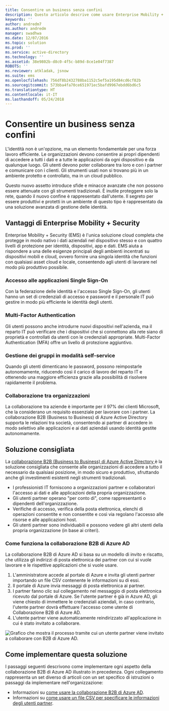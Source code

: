 ```yaml
---
title: Consentire un business senza confini
description: Questo articolo descrive come usare Enterprise Mobility + Security per fornire una singola identità da usare con asset cloud e locali per garantire agli utenti la massima produttività, sfruttando gli strumenti di Azure Active Directory.
keywords: ''
author: andredm7
ms.author: andredm
manager: swadhwa
ms.date: 12/07/2016
ms.topic: solution
ms.prod: ''
ms.service: active-directory
ms.technology: ''
ms.assetid: 38e9802b-d8c0-4f5c-b89d-8ce1e04f7387
ROBOTS: ''
ms.reviewer: atkladak, jsnow
ms.suite: ems
ms.openlocfilehash: 756df8b2432788ba1152c5ef5a195d84cd6cf82b
ms.sourcegitcommit: 573bba4fa70ce651971ec5bafd9967ebdd6bd6c5
ms.translationtype: HT
ms.contentlocale: it-IT
ms.lasthandoff: 05/24/2018
---
```

# <a name="enable-business-without-borders"></a>Consentire un business senza confini
L'identità non è un'opzione, ma un elemento fondamentale per una forza lavoro efficiente. Le organizzazioni devono consentire ai propri dipendenti di accedere a tutti i dati e a tutte le applicazioni da ogni dispositivo e da qualunque luogo. Gli utenti devono poter collaborare tra loro e con i partner e comunicare con i clienti. Gli strumenti usati non si trovano più in un ambiente protetto e controllato, ma in un cloud pubblico.

Questo nuovo assetto introduce sfide e minacce avanzate che non possono essere attenuate con gli strumenti tradizionali. È inutile proteggere solo la rete, quando il nuovo confine è rappresentato dall'utente. Il segreto per essere produttivi e protetti in un ambiente di questo tipo è rappresentato da una soluzione avanzata di gestione delle identità.

## <a name="how-can-enterprise-mobility--security-help-you"></a>Vantaggi di Enterprise Mobility + Security
Enterprise Mobility + Security (EMS) è l'unica soluzione cloud completa che protegge in modo nativo i dati aziendali nel dispositivo stesso e con quattro livelli di protezione per identità, dispositivi, app e dati. EMS aiuta a rispondere a una delle esigenze principali degli ambienti incentrati su dispositivi mobili e cloud, ovvero fornire una singola identità che funzioni con qualsiasi asset cloud e locale, consentendo agli utenti di lavorare nel modo più produttivo possibile.

### <a name="access-to-single-sign-on-applications"></a>Accesso alle applicazioni Single Sign-On
Con la federazione delle identità e l'accesso Single Sign-On, gli utenti hanno un set di credenziali di accesso e password e il personale IT può gestire in modo più efficiente le identità degli utenti.
### <a name="multi-factor-authentication"></a>Multi-Factor Authentication
Gli utenti possono anche introdurre nuovi dispositivi nell'azienda, ma il reparto IT può verificare che i dispositivi che si connettono alla rete siano di proprietà e controllati da utenti con le credenziali appropriate. Multi-Factor Authentication (MFA) offre un livello di protezione aggiuntivo.
### <a name="self-service-group-management"></a>Gestione dei gruppi in modalità self-service
Quando gli utenti dimenticano le password, possono reimpostarle autonomamente, riducendo così il carico di lavoro del reparto IT e ottenendo una maggiore efficienza grazie alla possibilità di risolvere rapidamente il problema.
### <a name="cross-organization-collaboration"></a>Collaborazione tra organizzazioni
La collaborazione tra aziende è importante per il 97% dei clienti Microsoft, che la considerano un requisito essenziale per lavorare con i partner. La collaborazione B2B (Business to Business) di Azure Active Directory supporta le relazioni tra società, consentendo ai partner di accedere in modo selettivo alle applicazioni e ai dati aziendali usando identità gestite autonomamente.

## <a name="recommended-solution"></a>Soluzione consigliata
La [collaborazione B2B (Business to Business) di Azure Active Directory ](https://azure.microsoft.com/documentation/articles/active-directory-b2b-what-is-azure-ad-b2b/) è la soluzione consigliata che consente alle organizzazioni di accedere a tutto il necessario da qualsiasi posizione, in modo sicuro e produttivo, sfruttando anche gli investimenti esistenti negli strumenti tradizionali.
- I professionisti IT forniscono a organizzazioni partner e collaboratori l'accesso ai dati e alle applicazioni della propria organizzazione.
- Gli utenti partner operano "per conto di", come rappresentanti o dipendenti dell'organizzazione.
- Verifiche di accesso, verifica della posta elettronica, elenchi di operazioni consentite e non consentite e così via regolano l'accesso alle risorse e alle applicazioni host.
- Gli utenti partner sono individuabili e possono vedere gli altri utenti della propria organizzazione (in base ai criteri).

### <a name="how-azure-ad-b2b-collaboration-works"></a>Come funziona la collaborazione B2B di Azure AD

La collaborazione B2B di Azure AD si basa su un modello di invito e riscatto, che utilizza gli indirizzi di posta elettronica dei partner con cui si vuole lavorare e le rispettive applicazioni che si vuole usare.

1. L'amministratore accede al portale di Azure e invita gli utenti partner importando un file CSV contenente le informazioni su di essi.
2. Il portale di Azure invia messaggi di posta elettronica ai partner.
3. I partner fanno clic sul collegamento nel messaggio di posta elettronica ricevuto dal portale di Azure. Se l'utente partner è già in Azure AD, gli viene chiesto di immettere le credenziali aziendali, in caso contrario, l'utente partner dovrà effettuare l'accesso come utente di Collaborazione B2B di Azure AD.
4. L'utente partner viene automaticamente reindirizzato all'applicazione in cui è stato invitato a collaborare.

![Grafico che mostra il processo tramite cui un utente partner viene invitato a collaborare con B2B di Azure AD.](./media/enable-business-without-borders/enable-business-without-borders-fig1.png)

## <a name="how-to-implement-this-solution"></a>Come implementare questa soluzione
I passaggi seguenti descrivono come implementare ogni aspetto della collaborazione B2B di Azure AD illustrato in precedenza. Ogni collegamento rappresenta un set diverso di articoli con un set specifico di istruzioni o passaggi da implementare nell'organizzazione:
- Informazioni su [come usare la collaborazione B2B di Azure AD](https://azure.microsoft.com/documentation/articles/active-directory-b2b-detailed-walkthrough/).
- Informazioni su [come usare un file CSV per specificare le informazioni degli utenti partner](https://azure.microsoft.com/documentation/articles/active-directory-b2b-references-csv-file-format/).
